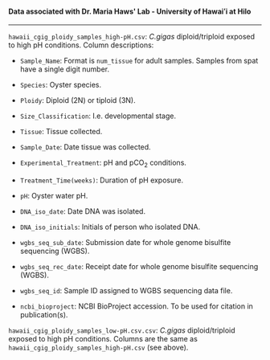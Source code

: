 #### Data associated with Dr. Maria Haws' Lab - University of Hawaiʻi at Hilo

---

`hawaii_cgig_ploidy_samples_high-pH.csv`: _C.gigas_ diploid/triploid exposed to high pH conditions. Column descriptions:

- `Sample_Name`: Format is `num_tissue` for adult samples. Samples from spat have a single digit number.

- `Species`: Oyster species.

- `Ploidy`: Diploid (2N) or tiploid (3N).

- `Size_Classification`: I.e. developmental stage.

- `Tissue`: Tissue collected.

- `Sample_Date`: Date tissue was collected.

- `Experimental_Treatment`: pH and pCO<sub>2</sub> conditions.

- `Treatment_Time(weeks)`: Duration of pH exposure.

- `pH`: Oyster water pH.

- `DNA_iso_date`: Date DNA was isolated.

- `DNA_iso_initials`: Initials of person who isolated DNA.

- `wgbs_seq_sub_date`: Submission date for whole genome bisulfite sequencing (WGBS).

- `wgbs_seq_rec_date`: Receipt date for whole genome bisulfite sequencing (WGBS).

- `wgbs_seq_id`: Sample ID assigned to WGBS sequencing data file.

- `ncbi_bioproject`: NCBI BioProject accession. To be used for citation in publication(s).

`hawaii_cgig_ploidy_samples_low-pH.csv.csv`: _C.gigas_ diploid/triploid exposed to high pH conditions. Columns are the same as `hawaii_cgig_ploidy_samples_high-pH.csv` (see above).
